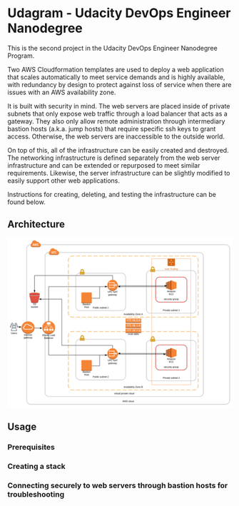 # Udagram - Udacity DevOps Engineer Nanodegree

This is the second project in the Udacity DevOps Engineer Nanodegree Program.

Two AWS Cloudformation templates are used to deploy a web application that scales automatically to meet service demands and is highly available, with redundancy by design to protect against loss of service when there are issues with an AWS availability zone.

It is built with security in mind. The web servers are placed inside of private subnets that only expose web traffic through a load balancer that acts as a gateway. They also only allow remote administration through intermediary bastion hosts (a.k.a. jump hosts) that require specific ssh keys to grant access. Otherwise, the web servers are inaccessible to the outside world. 

On top of this, all of the infrastructure can be easily created and destroyed. The networking infrastructure is defined separately from the web server infrastructure and can be extended or repurposed to meet similar requirements. Likewise, the server infrastructure can be slightly modified to easily support other web applications. 

Instructions for creating, deleting, and testing the infrastructure can be found below.

## Architecture

![Architecture Diagram](https://github.com/Jonathan-Llovet/udacity-devops-nd-infrastructure-as-code/blob/master/diagram/Project-2-Udagram-Udacity-DevOps-Engineer-Nanodegree.svg)

## Usage

### Prerequisites

### Creating a stack

### Connecting securely to web servers through bastion hosts for troubleshooting
